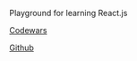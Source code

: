 Playground for learning React.js  

[Codewars](https://www.codewars.com/users/saulius334)  

[Github](https://github.com/saulius334)

